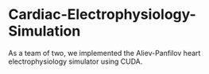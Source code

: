 # Cardiac-Electrophysiology-Simulation
As a team of two, we implemented the Aliev-Panfilov heart electrophysiology simulator using CUDA.

